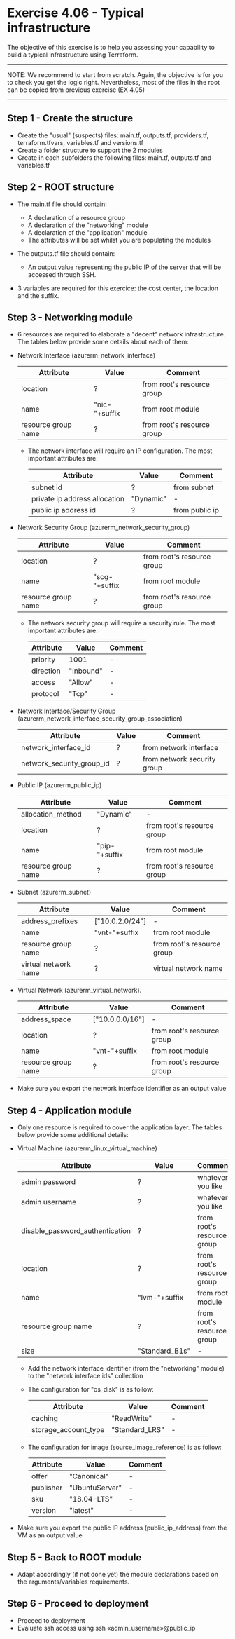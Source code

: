 # Exercise 4.06 - Typical infrastructure

The objective of this exercise is to help you assessing your capability to build a typical infrastructure using Terraform.

---

NOTE: We recommend to start from scratch. Again, the objective is for you to check you get the logic right. Nevertheless, most of the files in the root can be copied from previous exercise (EX 4.05)

---

## Step 1 - Create the structure

- Create the "usual" (suspects) files: main.tf, outputs.tf, providers.tf, terraform.tfvars, variables.tf and versions.tf
- Create a folder structure to support the 2 modules
- Create in each subfolders the following files: main.tf, outputs.tf and variables.tf

## Step 2 - ROOT structure

- The main.tf file should contain:
  - A declaration of a resource group
  - A declaration of the "networking" module
  - A declaration of the "application" module
  - The attributes will be set whilst you are populating the modules

- The outputs.tf file should contain:
  - An output value representing the public IP of the server that will be accessed through SSH.

- 3 variables are required for this exercice: the cost center, the location and the suffix.

## Step 3 - Networking module

- 6 resources are required to elaborate a "decent" network infrastructure. The tables below provide some details about each of them:

- Network Interface (azurerm_network_interface)

  Attribute           | Value         | Comment
  ------------------- | ------------- | -------
  location            | ?             | from root's resource group
  name                | "nic-"+suffix | from root module
  resource group name | ?             | from root's resource group

  - The network interface will require an IP configuration. The most important attributes are:

    Attribute                     | Value     | Comment
    ----------------------------- | --------- | -------
    subnet id                     | ?         | from subnet
    private ip address allocation | "Dynamic" | -
    public ip address id          | ?         | from public ip

- Network Security Group (azurerm_network_security_group)

  Attribute           | Value         | Comment
  ------------------- | ------------- | -------
  location            | ?             | from root's resource group
  name                | "scg-"+suffix | from root module
  resource group name | ?             | from root's resource group

  - The network security group will require a security rule. The most important attributes are:

    Attribute | Value     | Comment
    --------- | --------- | -------
    priority  | 1001      | -
    direction | "Inbound" | -
    access    | "Allow"   | -
    protocol  | "Tcp"     | -

- Network Interface/Security Group (azurerm_network_interface_security_group_association)

  Attribute                 | Value | Comment
  ------------------------- | ----- | -------
  network_interface_id      | ?     | from network interface
  network_security_group_id | ?     | from network security group

- Public IP (azurerm_public_ip)

  Attribute           | Value         | Comment
  ------------------- | ------------- | -------
  allocation_method   | "Dynamic"     | -
  location            | ?             | from root's resource group
  name                | "pip-"+suffix | from root module
  resource group name | ?             | from root's resource group

- Subnet (azurerm_subnet)

  Attribute            | Value           | Comment
  -------------------- | --------------- | -------
  address_prefixes     | ["10.0.2.0/24"] | -
  name                 | "vnt-"+suffix   | from root module
  resource group name  | ?               | from root's resource group
  virtual network name | ?               | virtual network name

- Virtual Network (azurerm_virtual_network).

  Attribute           | Value           | Comment
  ------------------- | --------------- | -------
  address_space       | ["10.0.0.0/16"] | -
  location            | ?               | from root's resource group
  name                | "vnt-"+suffix   | from root module
  resource group name | ?               | from root's resource group

- Make sure you export the network interface identifier as an output value

## Step 4 - Application module

- Only one resource is required to cover the application layer. The tables below provide some additional details:

- Virtual Machine (azurerm_linux_virtual_machine)

  Attribute                       | Value          | Comment
  ------------------------------- | -------------- | -------
  admin password                  | ?              | whatever you like
  admin username                  | ?              | whatever you like
  disable_password_authentication | ?              | from root's resource group
  location                        | ?              | from root's resource group
  name                            | "lvm-"+suffix  | from root module
  resource group name             | ?              | from root's resource group
  size                            | "Standard_B1s" | -

  - Add the network interface identifier (from the "networking" module) to the "network interface ids" collection
  - The configuration for "os_disk" is as follow:

    Attribute            | Value          | Comment
    -------------------- | -------------- | -------
    caching              | "ReadWrite"    | -
    storage_account_type | "Standard_LRS" | -

  - The configuration for image (source_image_reference) is as follow:

    Attribute | Value         | Comment
    --------- | -------------- | -------
    offer     | "Canonical"    | -
    publisher | "UbuntuServer" | -
    sku       | "18.04-LTS"    | -
    version   | "latest"       | -

- Make sure you export the public IP address (public_ip_address) from the VM as an output value

## Step 5 - Back to ROOT module

- Adapt accordingly (if not done yet) the module declarations based on the arguments/variables requirements.

## Step 6 - Proceed to deployment

- Proceed to deployment
- Evaluate ssh access using ssh «admin_username»@public_ip
